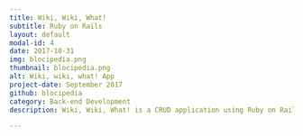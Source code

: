 ```yaml
---
title: Wiki, Wiki, What!
subtitle: Ruby on Rails
layout: default
modal-id: 4
date: 2017-10-31
img: blocipedia.png
thumbnail: blocipedia.png
alt: Wiki, wiki, what! App
project-date: September 2017
github: blocipedia
category: Back-end Development
description: Wiki, Wiki, What! is a CRUD application using Ruby on Rails that allows users to create public and private Markdown-based wikis. It is a project built into the back-end portion of the Bloc Web Developer Track curriculum. It integrates Stripe for upgrading accounts, Pundit gem for authorization, Devise gem for authentication, and the Redcarpet Markdown gem.

---
```


